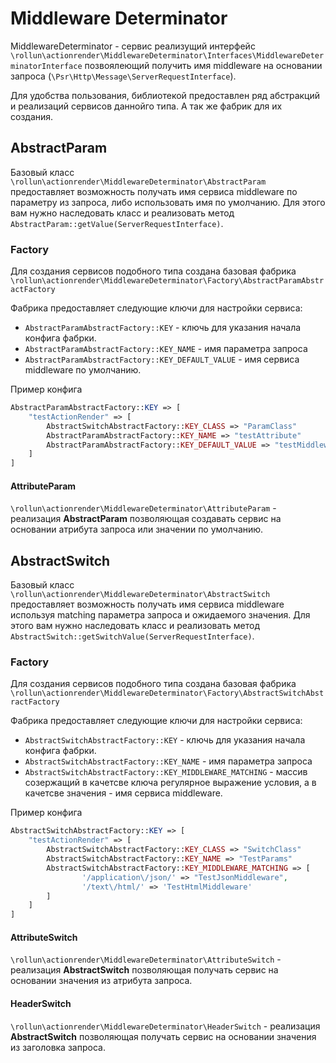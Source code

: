 # Middleware Determinator

MiddlewareDeterminator - сервис реализущий
интерфейс `\rollun\actionrender\MiddlewareDeterminator\Interfaces\MiddlewareDeterminatorInterface`
позвоялеющий получить имя middleware на основании
запроса (`\Psr\Http\Message\ServerRequestInterface`).

Для удобства пользования, библиотекой предоставлен ряд абстракций и реализаций сервисов даннойго типа.
А так же фабрик для их создания.

## AbstractParam
Базовый класс `\rollun\actionrender\MiddlewareDeterminator\AbstractParam`
предоставляет возможность получать имя сервиса middleware по параметру
из запроса, либо использовать имя по умолчанию.
Для этого вам нужно наследовать класс и реализовать метод `AbstractParam::getValue(ServerRequestInterface)`.

### Factory
Для создания сервисов подобного типа создана базовая фабрика `\rollun\actionrender\MiddlewareDeterminator\Factory\AbstractParamAbstractFactory`

Фабрика предоставляет следующие ключи для настройки сервиса:
* `AbstractParamAbstractFactory::KEY` - ключь для указания начала конфига фабрки.
* `AbstractParamAbstractFactory::KEY_NAME` - имя параметра запроса
* `AbstractParamAbstractFactory::KEY_DEFAULT_VALUE` - имя сервиса middleware по умолчанию.

Пример конфига
```php
AbstractParamAbstractFactory::KEY => [
    "testActionRender" => [
        AbstractSwitchAbstractFactory::KEY_CLASS => "ParamClass"
        AbstractParamAbstractFactory::KEY_NAME => "testAttribute"
        AbstractParamAbstractFactory::KEY_DEFAULT_VALUE => "testMiddleware",
    ]
]
```


#### AttributeParam

`\rollun\actionrender\MiddlewareDeterminator\AttributeParam` - реализация **AbstractParam** позволяющая создавать сервис на основании
атрибута запроса или значении по умолчанию.


## AbstractSwitch
Базовый класс `\rollun\actionrender\MiddlewareDeterminator\AbstractSwitch`
предоставляет возможность получать имя сервиса middleware используя matching параметра запроса и ожидаемого значения.
Для этого вам нужно наследовать класс и реализовать метод `AbstractSwitch::getSwitchValue(ServerRequestInterface)`.

### Factory
Для создания сервисов подобного типа создана базовая фабрика `\rollun\actionrender\MiddlewareDeterminator\Factory\AbstractSwitchAbstractFactory`

Фабрика предоставляет следующие ключи для настройки сервиса:
* `AbstractSwitchAbstractFactory::KEY` - ключь для указания начала конфига фабрки.
* `AbstractSwitchAbstractFactory::KEY_NAME` - имя параметра запроса
* `AbstractSwitchAbstractFactory::KEY_MIDDLEWARE_MATCHING` - массив созержащий
в качетсве ключа регулярное выражение условия, а в качетсве значения - имя сервиса middleware.

Пример конфига
```php
AbstractSwitchAbstractFactory::KEY => [
    "testActionRender" => [
        AbstractSwitchAbstractFactory::KEY_CLASS => "SwitchClass"
        AbstractSwitchAbstractFactory::KEY_NAME => "TestParams"
        AbstractSwitchAbstractFactory::KEY_MIDDLEWARE_MATCHING => [
                '/application\/json/' => "TestJsonMiddleware",
                '/text\/html/' => 'TestHtmlMiddleware'
        ]
    ]
]
```


#### AttributeSwitch
`\rollun\actionrender\MiddlewareDeterminator\AttributeSwitch` -
реализация **AbstractSwitch** позволяющая получать сервис на основании
значения из атрибута запроса.

#### HeaderSwitch
`\rollun\actionrender\MiddlewareDeterminator\HeaderSwitch` -
реализация **AbstractSwitch** позволяющая получать сервис на основании
значения из заголовка запроса.